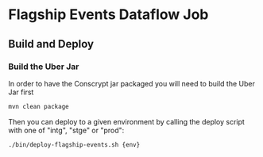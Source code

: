 # Flagship Events Dataflow Job

## Build and Deploy

### Build the Uber Jar

In order to have the Conscrypt jar packaged you will need to build the Uber Jar first
```sh
mvn clean package
```

Then you can deploy to a given environment by calling the deploy script with one of "intg", "stge" or "prod":
```sh
./bin/deploy-flagship-events.sh {env}
```
